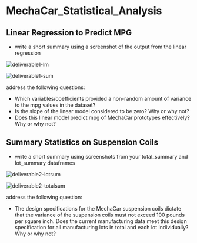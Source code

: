 # MechaCar_Statistical_Analysis

## Linear Regression to Predict MPG
* write a short summary using a screenshot of the output from the linear regression


![deliverable1-lm](https://user-images.githubusercontent.com/93004710/162029548-9743050e-93a8-4062-ab9c-846f18d8f987.png)



![deliverable1-sum](https://user-images.githubusercontent.com/93004710/162029564-031dc352-0585-48de-b45f-804c311cf3ef.png)



address the following questions:

* Which variables/coefficients provided a non-random amount of variance to the mpg values in the dataset?
* Is the slope of the linear model considered to be zero? Why or why not?
* Does this linear model predict mpg of MechaCar prototypes effectively? Why or why not?


## Summary Statistics on Suspension Coils
* write a short summary using screenshots from your total_summary and lot_summary dataframes 

![deliverable2-lotsum](https://user-images.githubusercontent.com/93004710/162032937-01334fef-1d3e-49fb-9ed3-40de5efa2b8e.png)

![deliverable2-totalsum](https://user-images.githubusercontent.com/93004710/162032959-d13f9899-622e-44a4-b951-22cec3ed40f3.png)



address the following question:

* The design specifications for the MechaCar suspension coils dictate that the variance of the suspension coils must not exceed 100 pounds per square inch. Does the current manufacturing data meet this design specification for all manufacturing lots in total and each lot individually? Why or why not?
